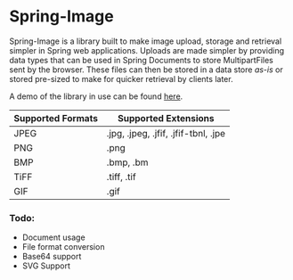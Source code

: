 # Spring-Image

Spring-Image is a library built to make image upload, storage and retrieval simpler in Spring web applications.
Uploads are made simpler by providing data types that can be used in Spring Documents to store MultipartFiles sent by the browser.
These files can then be stored in a data store *as-is* or stored pre-sized to make for quicker retrieval by clients later.

A demo of the library in use can be found [here](https://github.com/c1phr/spring-image-slides/tree/master/demo).

| Supported Formats | Supported Extensions |
| ---------------------- | --- |
| JPEG | .jpg, .jpeg, .jfif, .jfif-tbnl, .jpe |
| PNG | .png |
| BMP | .bmp, .bm |
| TiFF | .tiff, .tif |
| GIF | .gif |


### Todo:
* Document usage
* File format conversion
* Base64 support
* SVG Support